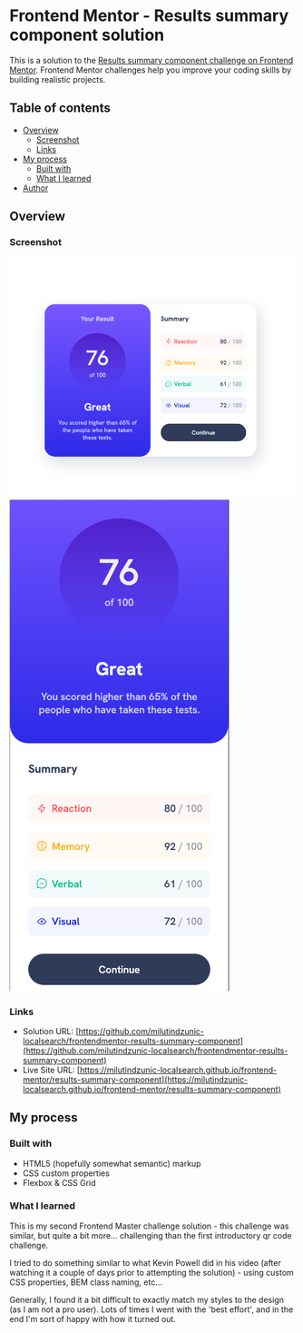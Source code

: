 # Frontend Mentor - Results summary component solution

This is a solution to the [Results summary component challenge on Frontend Mentor](https://www.frontendmentor.io/challenges/results-summary-component-CE_K6s0maV). Frontend Mentor challenges help you improve your coding skills by building realistic projects.

## Table of contents

- [Overview](#overview)
  - [Screenshot](#screenshot)
  - [Links](#links)
- [My process](#my-process)
  - [Built with](#built-with)
  - [What I learned](#what-i-learned)
- [Author](#author)

## Overview

### Screenshot

![](./screenshots/screenshot_chrome_desktop.png)
![](./screenshots/screenshot_chrome_mobile.png)

### Links

- Solution URL: [https://github.com/milutindzunic-localsearch/frontendmentor-results-summary-component](https://github.com/milutindzunic-localsearch/frontendmentor-results-summary-component)
- Live Site URL: [https://milutindzunic-localsearch.github.io/frontend-mentor/results-summary-component](https://milutindzunic-localsearch.github.io/frontend-mentor/results-summary-component)

## My process

### Built with

- HTML5 (hopefully somewhat semantic) markup
- CSS custom properties
- Flexbox & CSS Grid

### What I learned

This is my second Frontend Master challenge solution - this challenge was similar, but quite a bit more... challenging than the first introductory qr code challenge.

I tried to do something similar to what Kevin Powell did in his video (after watching it a couple of days prior to attempting the solution) - using custom CSS properties, BEM class naming, etc...

Generally, I found it a bit difficult to exactly match my styles to the design (as I am not a pro user). Lots of times I went with the 'best effort', and in the end I'm sort of happy with how it turned out.
